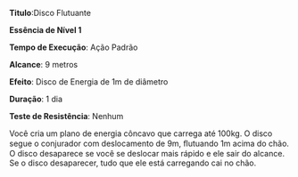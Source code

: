 **Titulo**:Disco Flutuante

**Essência de Nível 1**

**Tempo de Execução**: Ação Padrão

**Alcance**: 9 metros

**Efeito**: Disco de Energia de 1m de diâmetro

**Duração**: 1 dia

**Teste de Resistência**: Nenhum

Você cria um plano de energia côncavo que carrega até 100kg. O disco segue o conjurador com deslocamento de 9m, ﬂutuando 1m acima do chão. O disco desaparece se você se deslocar mais rápido e ele sair do alcance. Se o disco desaparecer, tudo que ele está carregando cai no chão.